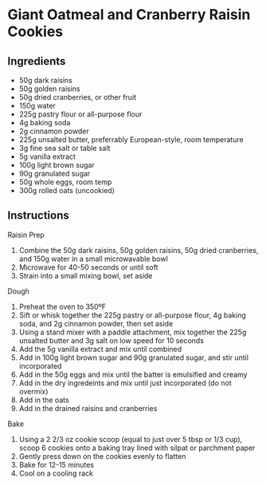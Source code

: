 # Giant Oatmeal and Cranberry Raisin Cookies

## Ingredients
- 50g dark raisins
- 50g golden raisins
- 50g dried cranberries, or other fruit
- 150g water
- 225g pastry flour or all-purpose flour
- 4g baking soda
- 2g cinnamon powder
- 225g unsalted butter, preferrably European-style, room temperature
- 3g fine sea salt or table salt
- 5g vanilla extract
- 100g light brown sugar
- 90g granulated sugar
- 50g whole eggs, room temp
- 300g rolled oats (uncookied)

## Instructions

Raisin Prep
1. Combine the 50g dark raisins, 50g golden raisins, 50g dried cranberries, and 150g water in a small microwavable bowl
1. Microwave for 40-50 seconds or until soft
1. Strain into a small mixing bowl, set aside

Dough
1. Preheat the oven to 350ºF 
1. Sift or whisk together the 225g pastry or all-purpose flour, 4g baking soda, and 2g cinnamon powder, then set aside
1. Using a stand mixer with a paddle attachment, mix together the 225g unsalted butter and 3g salt on low speed for 10 seconds
1. Add the 5g vanilla extract and mix until combined
1. Add in 100g light brown sugar and 90g granulated sugar, and stir until incorporated
1. Add in the 50g eggs and mix until the batter is emulsified and creamy
1. Add in the dry ingredeints and mix until just incorporated (do not overmix)
1. Add in the oats
1. Add in the drained raisins and cranberries

Bake
1. Using a 2 2/3 oz cookie scoop (equal to just over 5 tbsp or 1/3 cup), scoop 6 cookies onto a baking tray lined with silpat or parchment paper
1. Gently press down on the cookies evenly to flatten
1. Bake for 12-15 minutes
1. Cool on a cooling rack